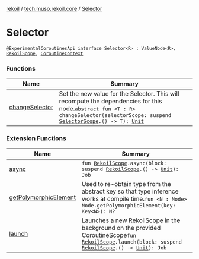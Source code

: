 [rekoil](../../index.md) / [tech.muso.rekoil.core](../index.md) / [Selector](./index.md)

# Selector

`@ExperimentalCoroutinesApi interface Selector<R> : ValueNode<R>, `[`RekoilScope`](../-rekoil-scope/index.md)`, `[`CoroutineContext`](https://kotlinlang.org/api/latest/jvm/stdlib/kotlin.coroutines/-coroutine-context/index.html)

### Functions

| Name | Summary |
|---|---|
| [changeSelector](change-selector.md) | Set the new value for the Selector. This will recompute the dependencies for this node.`abstract fun <T : R> changeSelector(selectorScope: suspend `[`SelectorScope`](../-selector-scope/index.md)`.() -> T): `[`Unit`](https://kotlinlang.org/api/latest/jvm/stdlib/kotlin/-unit/index.html) |

### Extension Functions

| Name | Summary |
|---|---|
| [async](../async.md) | `fun `[`RekoilScope`](../-rekoil-scope/index.md)`.async(block: suspend `[`RekoilScope`](../-rekoil-scope/index.md)`.() -> `[`Unit`](https://kotlinlang.org/api/latest/jvm/stdlib/kotlin/-unit/index.html)`): Job` |
| [getPolymorphicElement](../get-polymorphic-element.md) | Used to re-obtain type from the abstract key so that type inference works at compile time.`fun <N : Node> Node.getPolymorphicElement(key: Key<N>): N?` |
| [launch](../launch.md) | Launches a new RekoilScope in the background on the provided CoroutineScope`fun `[`RekoilScope`](../-rekoil-scope/index.md)`.launch(block: suspend `[`RekoilScope`](../-rekoil-scope/index.md)`.() -> `[`Unit`](https://kotlinlang.org/api/latest/jvm/stdlib/kotlin/-unit/index.html)`): Job` |
